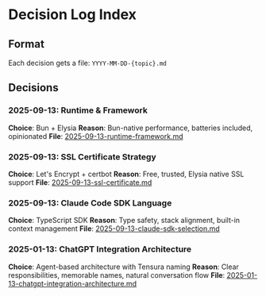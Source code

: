 # Decision Log Index

## Format
Each decision gets a file: `YYYY-MM-DD-{topic}.md`

## Decisions

### 2025-09-13: Runtime & Framework
**Choice**: Bun + Elysia
**Reason**: Bun-native performance, batteries included, opinionated
**File**: [2025-09-13-runtime-framework.md](./2025-09-13-runtime-framework.md)

### 2025-09-13: SSL Certificate Strategy
**Choice**: Let's Encrypt + certbot
**Reason**: Free, trusted, Elysia native SSL support
**File**: [2025-09-13-ssl-certificate.md](./2025-09-13-ssl-certificate.md)

### 2025-09-13: Claude Code SDK Language
**Choice**: TypeScript SDK
**Reason**: Type safety, stack alignment, built-in context management
**File**: [2025-09-13-claude-sdk-selection.md](./2025-09-13-claude-sdk-selection.md)

### 2025-01-13: ChatGPT Integration Architecture
**Choice**: Agent-based architecture with Tensura naming
**Reason**: Clear responsibilities, memorable names, natural conversation flow
**File**: [2025-01-13-chatgpt-integration-architecture.md](./2025-01-13-chatgpt-integration-architecture.md)